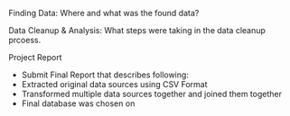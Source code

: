 Finding Data:
Where and what was the found data?

Data Cleanup & Analysis:
What steps were taking in the data cleanup prcoess. 

Project Report
- Submit Final Report that describes following:
- Extracted original data sources using CSV Format
- Transformed multiple data sources together and joined them together
- Final database was chosen on 
